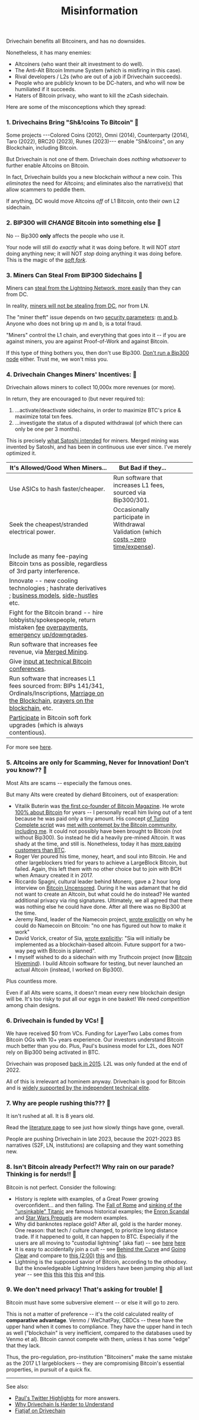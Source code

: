 ﻿---
layout: page
title: Misinformation
---

Drivechain benefits all Bitcoiners, and has no downsides.

Nonetheless, it has many enemies:

* Altcoiners (who want their alt investment to do well).
* The Anti-Alt Bitcoin Immune System (which is misfiring in this case).
* Rival developers / L2s (who are out of a job if Drivechain succeeds).
* People who are publicly known to be DC-haters, and who will now be humiliated if it succeeds.
* Haters of Bitcoin privacy, who want to kill the zCash sidechain.

Here are some of the misconceptions which they spread:

### 1. Drivechains Bring "Sh&!coins To Bitcoin" 🤡

Some projects ---Colored Coins (2012), Omni (2014), Counterparty (2014), Taro (2022), BRC20 (2023), Runes (2023)--- enable "Sh&!coins", on any Blockchain, including Bitcoin.

But Drivechain is not one of them. Drivechain does *nothing whatsoever* to further enable Altcoins on Bitcoin.

In fact, Drivechain builds you a new blockchain *without* a new coin. This *eliminates* the need for Altcoins; and eliminates also the narrative(s) that allow scammers to peddle them.

If anything, DC would move Altcoins *off* of L1 Bitcoin, onto their own L2 sidechain. 



### 2. BIP300 will *CHANGE* Bitcoin into something else 🤡

No -- Bip300 **only** affects the people who use it.

Your node will still do *exactly* what it was doing before. It will NOT *start* doing anything new; it will NOT *stop* doing anything it was doing before. This is the magic of the [*soft fork*](https://bitcointalk.org/index.php?topic=945977.0).



### 3. Miners Can Steal From BIP300 Sidechains 🤡

Miners can [steal from the Lightning Network, more easily](https://x.com/Truthcoin/status/1701959339508965405?s=20) than they can from DC.

In reality, [miners will not be stealing from DC](https://www.drivechain.info/blog/fees/), nor from LN.

The "miner theft" issue depends on two [security parameters](https://www.truthcoin.info/blog/drivechain/#drivechains-security): [m and b](https://www.drivechain.info/media/meme-vital-few.png). Anyone who does not bring up m and b, is a total fraud.

"Miners" control the L1 chain, and everything that goes into it -- if you are against miners, you are against Proof-of-Work and against Bitcoin.

If this type of thing bothers you, then don't use Bip300. [Don't run a Bip300 node](https://x.com/Truthcoin/status/1707423956876005556?s=20) either. Trust me, we won't miss you.



### 4. Drivechain Changes Miners' Incentives: 🤡

Drivechain allows miners to collect 10,000x more revenues (or more).

In return, they are encouraged to (but never required to):

1. ...activate/deactivate sidechains, in order to maximize BTC's price & maximize total txn fees.
2. ...investigate the status of a disputed withdrawal (of which there can only be one per 3 months).

This is precisely [what Satoshi intended](https://www.truthcoin.info/blog/security-budget-ii-mm/#c-its-too-late--mm-is-already-widespread) for miners. Merged mining was invented by Satoshi, and has been in continuous use ever since. I've merely optimized it.

| **It's Allowed/Good When Miners...**                                                                                                                                                                                                                                                                                                                                                                                                                                                                                                                    | **But Bad if they...**                                                                                                                      |   |   |   |
|-------------------------------------------------------------------------------------------------------------------------------------------------------------------------------------------------------------------------------------------------------------------------------------------------------------------------------------------------------------------------------------------------------------------------------------------------------------------------------------------------------------------------------------|---------------------------------------------------------------------------------------------------------------------------------------------------|---|---|---|
| Use ASICs to hash faster/cheaper.                                                                                                                                                                                                                                                                                                                                                                                                                                                                                                   | Run software that increases L1 fees, sourced via Bip300/301.                                                                                  |   |   |   |
| Seek the cheapest/stranded electrical power.                                                                                                                                                                                                                                                                                                                                                                                                                                                                                        | Occasionally participate in Withdrawal Validation (which [costs ~zero time/expense](https://twitter.com/Truthcoin/status/1709979104596951160)). |   |   |   |
| Include as many fee-paying Bitcoin txns as possible, regardless of 3rd party interference.                                                                                                                                                                                                                                                                                                                                                                                                                                          |                                                                                                                                                   |   |   |   |
| Innovate -- new cooling technologies ; hashrate derivatives ; [business models](https://www.riotplatforms.com/bitcoin-mining), [side-hustles](https://shop.braiins.com/products/braiins-polo-shirt) etc.                                                                                                                                                                                                                                                                                                                            |                                                                                                                                                   |   |   |   |
| Fight for the Bitcoin brand -- hire lobbyists/spokespeople, return mistaken [fee](https://news.bitcoin.com/bitcoin-miner-repays-customer-who-accidentally-paid-2-5-bitcoins-transaction-fee/) [overpayments](https://www.coindesk.com/business/2023/09/15/bitcoin-miner-f2pool-returns-198-btc-to-paxos-after-overpaid-fee/), [emergency](https://freedom-to-tinker.com/2015/07/28/analyzing-the-2013-bitcoin-fork-centralized-decision-making-saved-the-day/) [up/downgrades](https://bitcoin.org/en/alert/2015-07-04-spv-mining). |                                                                                                                                                   |   |   |   |
| Run software that increases fee revenue, via [Merged Mining](https://blog.bitmex.com/the-growth-of-bitcoin-merge-mining/).                                                                                                                                                                                                                                                                                                                                                                                                          |                                                                                                                                                   |   |   |   |
| Give [input at technical Bitcoin conferences](https://www.reddit.com/r/Bitcoin/comments/3vnrrx/scaling_bitcoin_hong_kong_part_2_miner_panel/).                                                                                                                                                                                                                                                                                                                                                                              |                                                                                                                                                   |   |   |   |
| Run software that increases L1 fees sourced from: BIPs 141/341, Ordinals/Inscriptions, [Marriage on the Blockchain](https://www.reddit.com/r/Bitcoin/comments/1t38rc/its_official_im_hitched_and_bitcoin_can_prove_it/?rdt=42824), [prayers on the blockchain](https://bitcointalk.org/index.php?topic=38007), etc.                                                                                                                                                                                                             |                                                                                                                                                   |   |   |   |
| [Participate](https://www.coindesk.com/tech/2021/05/01/bitcoin-taproot-activation-has-begun-miners-now-have-3-months-to-get-on-board/) in Bitcoin soft fork upgrades (which is always contentious).                                                                                                                                                                                                                                                                                                                                                                                                                                             |                                                                                                                                                   |   |   |   |

For more see [here](https://x.com/Truthcoin/status/1704643105171935619?s=20).




### 5. Altcoins are only for Scamming, Never for Innovation! Don't you know?? 🤡

Most Alts are scams -- especially the famous ones.

But many Alts were created by diehard Bitcoiners, out of exasperation:

* Vitalik Buterin was [the first co-founder of Bitcoin Magazine](https://en.wikipedia.org/wiki/Vitalik_Buterin#Bitcoin_Magazine). He wrote [100% about Bitcoin](https://bitcoinmagazine.com/authors/vitalik-buterin) for years -- I personally recall him living out of a tent because he was paid only a tiny amount. His concept [of Turing Complete script](https://bitcointalk.org/index.php?topic=428589.0) was [met with contempt by the Bitcoin community](https://bitcointalk.org/index.php?topic=431513.0), [including me](https://www.truthcoin.info/blog/contracts-oracles-sidechains/). It could not possibly have been brought to Bitcoin (not without Bip300). So instead he did a heavily pre-mined Altcoin. It was shady at the time, and still is. Nonetheless, today it has [more paying customers than BTC](https://cryptofees.info/).
* Roger Ver poured his time, money, heart, and soul into Bitcoin. He and other largeblockers tried for years to achieve a LargeBlock Bitcoin, but failed. Again, this left them with no other choice but to join with BCH when Amaury created it in 2017.
* Riccardo Spagni, cultural leader behind Monero, gave a 2 hour long interview on [Bitcoin Uncensored](https://www.resistance.money/bu/). During it he was adamant that he did not want to create an Altcoin, but what could he do instead? He wanted additional privacy via ring signatures. Ultimately, we all agreed that there was nothing else he could have done. After all there was no Bip300 at the time.
* Jeremy Rand, leader of the Namecoin project, [wrote explicitly](https://forums.whonix.org/t/namecoin-integration-in-whonix/11498/3) on why he could do Namecoin on Bitcoin: "no one has figured out how to make it work"
* David Vorick, creator of Sia, [wrote explicitly](https://sia.tech/sia.pdf): "Sia will initially be implemented as a blockchain-based altcoin. Future support for a two-way peg with Bitcoin is planned".
* I myself wished to do a sidechain with my Truthcoin project (now [Bitcoin Hivemind](https://bitcoinhivemind.com/)). I build Altcoin software for testing, but never launched an actual Altcoin (instead, I worked on Bip300).

Plus countless more.

Even if all Alts were scams, it doesn't mean every new blockchain design will be. It's too risky to put all our eggs in one basket! We need *competition* among chain designs.


### 6. Drivechain is funded by VCs! 🤡

We have received $0 from VCs. Funding for LayerTwo Labs comes from Bitcoin OGs with 10+ years experience. Our investors understand Bitcoin much better than you do. Plus, Paul's business model for L2L, does NOT rely on Bip300 being activated in BTC.

Drivechain was proposed [back in 2015](https://www.truthcoin.info/blog/drivechain/). L2L was only funded at the end of 2022. 

All of this is irrelevant ad hominem anyway. Drivechain is good for Bitcoin and is [widely supported by the independent technical elite](https://layertwolabs.com/friends).


### 7. Why are people rushing this??? 🤡

It isn't rushed at all. It is 8 years old.

Read the [literature page](https://www.drivechain.info/literature/) to see just how slowly things have gone, overall.

People are pushing Drivechain in late 2023, because the 2021-2023 BS narratives (S2F, LN, institutions) are collapsing and they want something new. 


### 8. Isn't Bitcoin already Perfect?! Why rain on our parade? Thinking is for nerds!! 🤡

Bitcoin is not perfect. Consider the following:

* History is replete with examples, of a Great Power growing overconfident... and then falling. The [Fall of Rome](https://en.wikipedia.org/wiki/Fall_of_the_Western_Roman_Empire) and [sinking of the "unsinkable" Titanic](https://en.wikipedia.org/wiki/Titanic) are famous historical examples; the [Enron Scandal](https://en.wikipedia.org/wiki/Enron_scandal) and [Star Wars Prequels](https://www.youtube.com/watch?v=xxf1c3fzDOU) are modern examples.
* Why did banknotes replace gold? After all, gold is the harder money. One reason: that tech / culture changed, to prioritize long distance trade. If it happened to gold, it can happen to BTC. Especially if the users are all moving to "custodial lightning" (aka fiat) -- see [here](https://x.com/TuurDemeester/status/1398371950980964353?s=20) [here](https://x.com/callebtc/status/1628331299562786816?s=20) 
* It is easy to accidentally join a cult -- see [Behind the Curve](https://www.youtube.com/watch?v=QvzgaHCnwqo) and [Going Clear](https://www.youtube.com/watch?v=ixgd38EZIR0) and compare to [this (2:00)](https://www.youtube.com/watch?v=OSF8nbmj2As) [this](https://x.com/TheBlueMatt/status/1556448996159377414?s=20) and [this](https://x.com/CobraBitcoin/status/1110315791910617089?s=20).
* Lightning is the supposed savior of Bitcoin, according to the othodoxy. But the knowledgeable Lightning Insiders have been jumping ship all last year -- see [this](https://www.youtube.com/watch?v=BjFjK-f9ts0) [this](https://www.youtube.com/watch?v=LnG5H62I7Ko) [this](https://www.youtube.com/watch?v=eCWTTY1eDoo) [this](https://www.youtube.com/watch?v=EocWax43QgQ) and [this](https://www.truthcoin.info/blog/lightning-limitations/).


### 9. We don't need privacy! That's asking for trouble! 🤡

Bitcoin must have some subversive element -- or else it will go to zero.

This is not a matter of preference -- it's the cold calculated reality of **comparative advantage**. Venmo / WeChatPay, CBDCs -- these have the upper hand when it comes to compliance. They have the upper hand in tech as well ("blockchain" is very inefficient, compared to the databases used by Venmo et al). Bitcoin cannot compete with them, unless it has some "edge" that they lack. 

Thus, the pro-regulation, pro-institution "Bitcoiners" make the same mistake as the 2017 L1 largeblockers -- they are compromising Bitcoin's essential properties, in pursuit of a quick fix.

---

See also:

* [Paul's Twitter Highlights](https://twitter.com/Truthcoin/highlights) for more answers.
* [Why Drivechain Is Harder to Understand](https://www.drivechain.info/blog/hard-to-understand/)
* [Fiatjaf on Drivechain](https://fiatjaf.com/drivechain.html)
